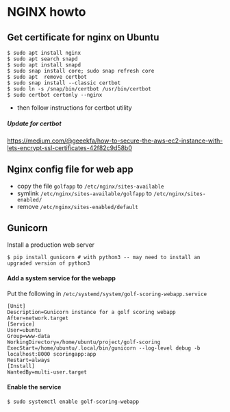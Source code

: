 # NGINX howto

## Get certificate for nginx on Ubuntu

```shell
$ sudo apt install nginx
$ sudo apt search snapd
$ sudo apt install snapd
$ sudo snap install core; sudo snap refresh core
$ sudo apt  remove certbot
$ sudo snap install --classic certbot
$ sudo ln -s /snap/bin/certbot /usr/bin/certbot
$ sudo certbot certonly --nginx
```
- then follow instructions for certbot utility

##### Update for certbot
https://medium.com/@geeekfa/how-to-secure-the-aws-ec2-instance-with-lets-encrypt-ssl-certificates-42f82c9d58b0


## Nginx config file for web app
- copy the file `golfapp` to `/etc/nginx/sites-available`
- symlink `/etc/nginx/sites-available/golfapp` to `/etc/nginx/sites-enabled/`
- remove `/etc/nginx/sites-enabled/default`


## Gunicorn
Install a production web server
```shell
$ pip install gunicorn # with python3 -- may need to install an upgraded version of python3
```
#### Add a system service for the webapp
Put the following in `/etc/systemd/system/golf-scoring-webapp.service`
```
[Unit]
Description=Gunicorn instance for a golf scoring webapp
After=network.target
[Service]
User=ubuntu
Group=www-data
WorkingDirectory=/home/ubuntu/project/golf-scoring
ExecStart=/home/ubuntu/.local/bin/gunicorn --log-level debug -b localhost:8000 scoringapp:app
Restart=always
[Install]
WantedBy=multi-user.target
```

#### Enable the service
```
$ sudo systemctl enable golf-scoring-webapp
```
